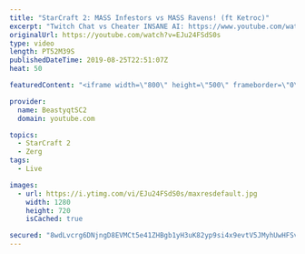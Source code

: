 ```yaml
---
title: "StarCraft 2: MASS Infestors vs MASS Ravens! (ft Ketroc)"
excerpt: "Twitch Chat vs Cheater INSANE AI: https://www.youtube.com/watch?v=qxeUsyW569g  Welcome to a BRAND NEW Series on the StarCraft ladder! This challenege is called \"Infestors to GM,\" where I play Mass Infestors and try to get to Grandmaster! I am allowing myself to make Queens as well, but other than that,"
originalUrl: https://youtube.com/watch?v=EJu24FSdS0s
type: video
length: PT52M39S
publishedDateTime: 2019-08-25T22:51:07Z
heat: 50

featuredContent: "<iframe width=\"800\" height=\"500\" frameborder=\"0\" src=\"https://www.youtube.com/embed/EJu24FSdS0s\" allow=\"accelerometer; autoplay; encrypted-media; gyroscope; picture-in-picture\" allowfullscreen></iframe>"

provider:
  name: BeastyqtSC2
  domain: youtube.com

topics:
  - StarCraft 2
  - Zerg
tags:
  - Live

images:
  - url: https://i.ytimg.com/vi/EJu24FSdS0s/maxresdefault.jpg
    width: 1280
    height: 720
    isCached: true

secured: "8wdLvcrg6DNjngD8EVMCt5e41ZHBgb1yH3uK82yp9si4x9evtV5JMyhUwHFSvYvdfUMXEXsnRi6JiKkWIZFhCmXbMXl2hvaI/AjYgGrWmLywYKZdBkjGnjehOEJRYVcDQm6PHpuDktjWBlUxHy9v/Lhod8q2iHpOvZKpgKDsinubchkJcwEWHGy58X4TPlA+qxFqSJijltmpoDocLAFcayRrwg6jsavNlAyeFuWmBB9lW5U+e6EzyxkMyHprQMhlIqajbRuk+O5QCZMvYle6+JhETDqbuotW8s+i8NoAsBJ5qwszdi+wUabe0VzFfo0/ooXAAS/k9f14GBGMUSazNEFObCK6SpUkGkV24rrgDLf9cVbgX3Dxag0cOqqCmC8mvKo3S/86uPLzprwb91Y9iKFe7JuKWjg9W55PMunhz70=;w5ccpyyHokWfJvlO9SwpAQ=="
---
```


